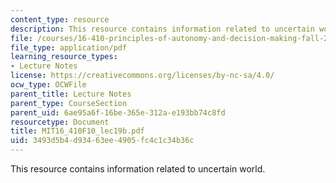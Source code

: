 ```yaml
---
content_type: resource
description: This resource contains information related to uncertain world.
file: /courses/16-410-principles-of-autonomy-and-decision-making-fall-2010/3493d5b4d93463ee4905fc4c1c34b36c_MIT16_410F10_lec19b.pdf
file_type: application/pdf
learning_resource_types:
- Lecture Notes
license: https://creativecommons.org/licenses/by-nc-sa/4.0/
ocw_type: OCWFile
parent_title: Lecture Notes
parent_type: CourseSection
parent_uid: 6ae95a6f-16be-365e-312a-e193bb74c8fd
resourcetype: Document
title: MIT16_410F10_lec19b.pdf
uid: 3493d5b4-d934-63ee-4905-fc4c1c34b36c
---
```

This resource contains information related to uncertain world.
